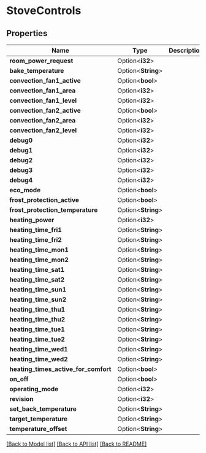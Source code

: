 # StoveControls

## Properties

Name | Type | Description | Notes
------------ | ------------- | ------------- | -------------
**room_power_request** | Option<**i32**> |  | [optional]
**bake_temperature** | Option<**String**> |  | [optional]
**convection_fan1_active** | Option<**bool**> |  | [optional]
**convection_fan1_area** | Option<**i32**> |  | [optional]
**convection_fan1_level** | Option<**i32**> |  | [optional]
**convection_fan2_active** | Option<**bool**> |  | [optional]
**convection_fan2_area** | Option<**i32**> |  | [optional]
**convection_fan2_level** | Option<**i32**> |  | [optional]
**debug0** | Option<**i32**> |  | [optional]
**debug1** | Option<**i32**> |  | [optional]
**debug2** | Option<**i32**> |  | [optional]
**debug3** | Option<**i32**> |  | [optional]
**debug4** | Option<**i32**> |  | [optional]
**eco_mode** | Option<**bool**> |  | [optional]
**frost_protection_active** | Option<**bool**> |  | [optional]
**frost_protection_temperature** | Option<**String**> |  | [optional]
**heating_power** | Option<**i32**> |  | [optional]
**heating_time_fri1** | Option<**String**> |  | [optional]
**heating_time_fri2** | Option<**String**> |  | [optional]
**heating_time_mon1** | Option<**String**> |  | [optional]
**heating_time_mon2** | Option<**String**> |  | [optional]
**heating_time_sat1** | Option<**String**> |  | [optional]
**heating_time_sat2** | Option<**String**> |  | [optional]
**heating_time_sun1** | Option<**String**> |  | [optional]
**heating_time_sun2** | Option<**String**> |  | [optional]
**heating_time_thu1** | Option<**String**> |  | [optional]
**heating_time_thu2** | Option<**String**> |  | [optional]
**heating_time_tue1** | Option<**String**> |  | [optional]
**heating_time_tue2** | Option<**String**> |  | [optional]
**heating_time_wed1** | Option<**String**> |  | [optional]
**heating_time_wed2** | Option<**String**> |  | [optional]
**heating_times_active_for_comfort** | Option<**bool**> |  | [optional]
**on_off** | Option<**bool**> |  | [optional]
**operating_mode** | Option<**i32**> |  | [optional]
**revision** | Option<**i32**> |  | [optional]
**set_back_temperature** | Option<**String**> |  | [optional]
**target_temperature** | Option<**String**> |  | [optional]
**temperature_offset** | Option<**String**> |  | [optional]

[[Back to Model list]](../README.md#documentation-for-models) [[Back to API list]](../README.md#documentation-for-api-endpoints) [[Back to README]](../README.md)


